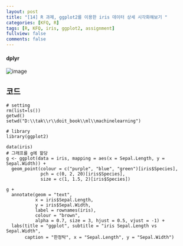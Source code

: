 ```yaml
---
layout: post
title: "[14] R 과제, ggplot2를 이용한 iris 데이터 상세 시각화해보기 "
categories: [KFQ, R]
tags: [R, KFQ, iris, ggplot2, assignment]
fullview: false
comments: false
---
```


#### dplyr

![image](https://user-images.githubusercontent.com/84369912/126751436-a580008f-dd3c-4d6d-ac46-f7c8397966e1.png)



## 코드
```
# setting
rm(list=ls())
getwd()
setwd("D:\\tak\\r\\doit_book\\ml\\machinelearning")

# library
library(ggplot2)

data(iris)
# 그래프를 g에 할당 
g <- ggplot(data = iris, mapping = aes(x = Sepal.Length, y = Sepal.Width)) + 
  geom_point(colour = c("purple", "blue", "green")[iris$Species], 
             pch = c(0, 2, 20)[iris$Species], 
             size = c(1, 1.5, 2)[iris$Species])

g + 
  annotate(geom = "text", 
           x = iris$Sepal.Length, 
           y = iris$Sepal.Width, 
           label = rownames(iris), 
           colour = "brown", 
           alpha = 0.7, size = 3, hjust = 0.5, vjust = -1) +
  labs(title = "ggplot", subtitle = "iris Sepal.Length vs Sepal.Width", 
       caption = "한정탁", x = "Sepal.Length", y = "Sepal.Width")
```